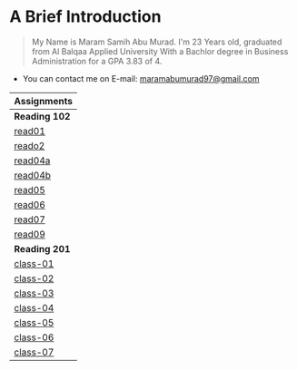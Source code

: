 # A Brief Introduction 
> My Name is Maram Samih Abu Murad. I'm 23 Years old, graduated from Al Balqaa Applied University With a Bachlor degree in Business Administration for a GPA 3.83 of 4. 

 * You can contact me on E-mail: maramabumurad97@gmail.com
 



| Assignments  |
|---------------------|
| **Reading 102** | 
|[read01](102/read01.md)|
|[reado2](102/read02.md)|   
|[read04a](102/read04a.md)|   
|[read04b](102/read04b.md)|   
|[read05](102/read05.md)|     
|[read06](102/read06.md)|   
|[read07](102/read07.md)|   
|[read09](102/read09.md)|    
| **Reading 201** | 
|[class-01](201/class-01.md)|
|[class-02](201/class-02.md)|
|[class-03](201/class-03.md)|
|[class-04](201/class-04.md)|
|[class-05](201/class-05.md)|
|[class-06](201/class-06.md)|
|[class-07](201/class-07.md)|


